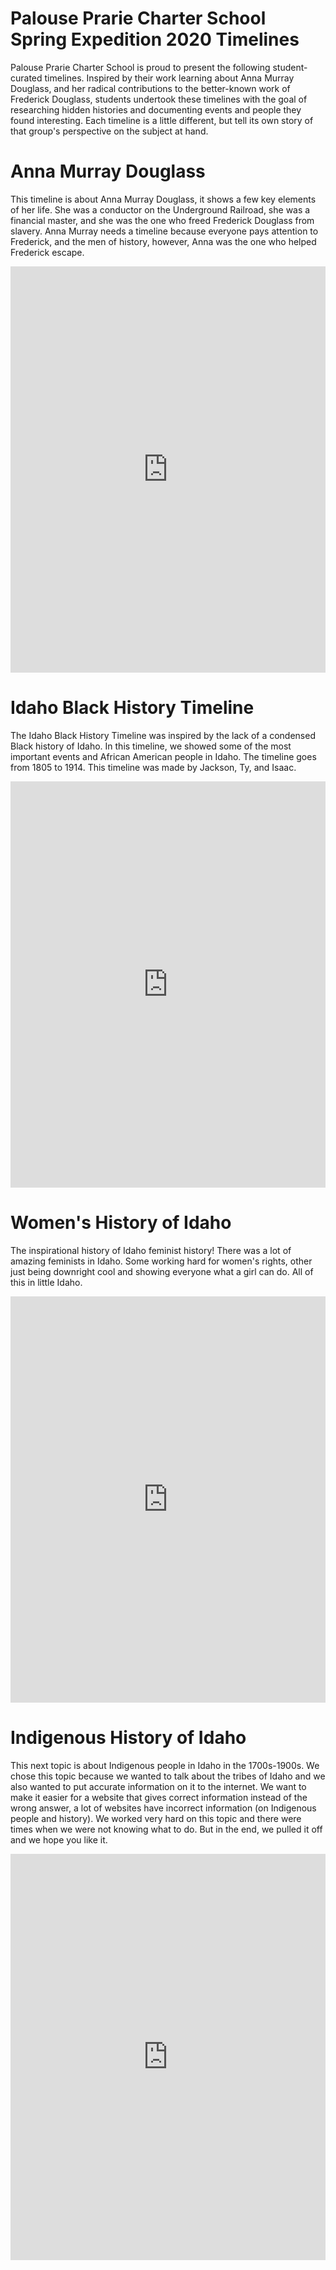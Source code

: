 # Palouse Prarie Charter School Spring Expedition 2020 Timelines #

Palouse Prarie Charter School is proud to present the following student-curated timelines. Inspired by their work learning about Anna Murray Douglass, and her radical contributions to the better-known work of Frederick Douglass, students undertook these timelines with the goal of researching hidden histories and documenting events and people they found interesting. Each timeline is a little different, but tell its own story of that group's perspective on the subject at hand.

# Anna Murray Douglass  #

This timeline is about Anna Murray Douglass, it shows a few key elements of her life. She was a conductor on the Underground Railroad, she was a financial master, and she was the one who freed Frederick Douglass from slavery. Anna Murray needs a timeline because everyone pays attention to Frederick, and the men of history, however, Anna was the one who helped Frederick escape. <Authors pending>

<iframe src='https://cdn.knightlab.com/libs/timeline3/latest/embed/index.html?source=1FRDlNRmtUJFj0g72IzOM-9AiC5QJcIXEkQHzaikqyRc&font=Default&lang=en&initial_zoom=2&height=650' width='100%' height='650' webkitallowfullscreen mozallowfullscreen allowfullscreen frameborder='0'></iframe>

# Idaho Black History Timeline #

The Idaho Black History Timeline was inspired by the lack of a condensed Black history of Idaho. In this timeline, we showed some of the most important events and African American people in Idaho. The timeline goes from 1805 to 1914. 
This timeline was made by Jackson, Ty, and Isaac.

<iframe src='https://cdn.knightlab.com/libs/timeline3/latest/embed/index.html?source=1DgTiu9gBV06rSPG-5Jj6HKhrMnC2Odtmtx-iT2PT-LI&font=Default&lang=en&initial_zoom=2&height=650' width='100%' height='650' webkitallowfullscreen mozallowfullscreen allowfullscreen frameborder='0'></iframe>

# Women's History of Idaho #

The inspirational history of Idaho feminist history! There was a lot of amazing feminists in Idaho. Some working hard for women's rights, other just being downright cool and showing everyone what a girl can do. All of this in little Idaho.

<iframe src='https://cdn.knightlab.com/libs/timeline3/latest/embed/index.html?source=10MixkOLS_ZlpWxHp7Ob99iDo2MO_ZruAP-8QVFe46IQ&font=Default&lang=en&initial_zoom=2&height=650' width='100%' height='650' webkitallowfullscreen mozallowfullscreen allowfullscreen frameborder='0'></iframe>

# Indigenous History of Idaho #

This next topic is about Indigenous people in Idaho in the 1700s-1900s. We chose this topic because we wanted to talk about the tribes of Idaho and we also wanted to put accurate information on it to the internet. We want to make it easier for a website that gives correct information instead of the wrong answer, a lot of websites have incorrect information (on Indigenous people and history). We worked very hard on this topic and there were times when we were not knowing what to do. But in the end, we pulled it off and we hope you like it.

<iframe src='https://cdn.knightlab.com/libs/timeline3/latest/embed/index.html?source=193O-4T9xyiMZSG2iEP9VZW4xM74IK_4R4xYFIndzwCs&font=Default&lang=en&initial_zoom=2&height=650' width='100%' height='650' webkitallowfullscreen mozallowfullscreen allowfullscreen frameborder='0'></iframe>
